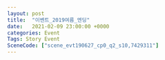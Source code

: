 ```yaml
---
layout: post
title:  "이벤트_2019여름_엔딩"
date:   2021-02-09 23:00:00 +0000
categories: Event
Tags: Story Event
SceneCode: ["scene_evt190627_cp0_q2_s10,7429311"]
---
```

